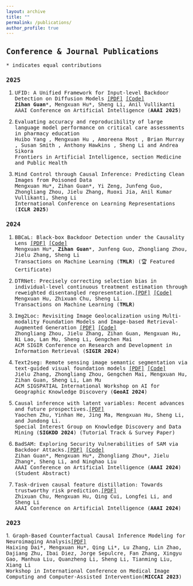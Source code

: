 ```yaml
---
layout: archive
title: ""
permalink: /publications/
author_profile: true
---
```

## <span style="font-family: 'Monaco', 'Consolas', 'Lucida Console', monospace; ;"> Conference & Journal Publications </span>
<span style="font-family: 'Monaco', 'Consolas', 'Lucida Console', monospace; font-size: 14px;"> \* indicates equal contributions </span>

### <span style="font-family: 'Monaco', 'Consolas', 'Lucida Console', monospace;">2025 </span>
1. <span style="font-family: 'Monaco', 'Consolas', 'Lucida Console', monospace; font-size: 14px;"> UFID: A Unified Framework for Input-level Backdoor Detection on Diffusion Models [\[PDF\]](https://arxiv.org/abs/2404.01101) [\[Code\]](https://github.com/GuanZihan/official_UFID) </span> <br>
<span style="font-family: 'Monaco', 'Consolas', 'Lucida Console', monospace; font-size: 14px;"> **Zihan Guan**\*, Mengxuan Hu\*, Sheng Li, Anil Vullikanti </span> <br>
<span style="font-family: 'Monaco', 'Consolas', 'Lucida Console', monospace; font-size: 14px;"> AAAI Conference on Artificial Intelligence (**AAAI 2025**) </span>

2. <span style="font-family: 'Monaco', 'Consolas', 'Lucida Console', monospace; font-size: 14px;"> Evaluating accuracy and reproducibility of large language model performance on critical care assessments in pharmacy education  </span> <br>
<span style="font-family: 'Monaco', 'Consolas', 'Lucida Console', monospace; font-size: 14px;"> Huibo Yang , Mengxuan Hu , Amoreena Most , Brian Murray , Susan Smith , Anthony Hawkins , Sheng Li and Andrea Sikora </span> <br>
<span style="font-family: 'Monaco', 'Consolas', 'Lucida Console', monospace; font-size: 14px;"> Frontiers in Artificial Intelligence, section Medicine and Public Health </span>

3. <span style="font-family: 'Monaco', 'Consolas', 'Lucida Console', monospace; font-size: 14px;"> Mind Control through Causal Inference: Predicting Clean Images from Poisoned Data  </span> <br>
<span style="font-family: 'Monaco', 'Consolas', 'Lucida Console', monospace; font-size: 14px;"> Mengxuan Hu*, Zihan Guan*, Yi Zeng, Junfeng Guo, Zhongliang Zhou, Jielu Zhang, Ruoxi Jia, Anil Kumar Vullikanti, Sheng Li </span> <br>
<span style="font-family: 'Monaco', 'Consolas', 'Lucida Console', monospace; font-size: 14px;"> International Conference on Learning Representations (**ICLR 2025**) </span>


### <span style="font-family: 'Monaco', 'Consolas', 'Lucida Console', monospace;">2024 </span>
1. <span style="font-family: 'Monaco', 'Consolas', 'Lucida Console', monospace; font-size: 14px;"> BBCaL: Black-box Backdoor Detection under the Causality Lens [\[PDF\]](https://openreview.net/forum?id=HZi9PfLwMn) [\[Code\]](https://github.com/GuanZihan/BBCaL) </span> <br>
<span style="font-family: 'Monaco', 'Consolas', 'Lucida Console', monospace; font-size: 14px;"> Mengxuan Hu\*, **Zihan Guan**\*, Junfeng Guo, Zhongliang Zhou, Jielu Zhang, Sheng Li </span> <br>
<span style="font-family: 'Monaco', 'Consolas', 'Lucida Console', monospace; font-size: 14px;"> Transactions on Machine Learning (**TMLR**) (🏆 Featured Certificate) </span>

2. <span style="font-family: 'Monaco', 'Consolas', 'Lucida Console', monospace; font-size: 14px;"> DTRNet: Precisely correcting selection bias in individual-level continuous treatment estimation through reweighted disentangled representation.[\[PDF\]](https://openreview.net/pdf?id=1ZTfzA9bXw) [\[Code\]](https://github.com/xuanxuan03021/DTRNet_final_2) </span> <br>
<span style="font-family: 'Monaco', 'Consolas', 'Lucida Console', monospace; font-size: 14px;"> Mengxuan Hu, Zhixuan Chu, Sheng Li. </span> <br>
<span style="font-family: 'Monaco', 'Consolas', 'Lucida Console', monospace; font-size: 14px;"> Transactions on Machine Learning (**TMLR**) </span>

3. <span style="font-family: 'Monaco', 'Consolas', 'Lucida Console', monospace; font-size: 14px;">Img2Loc: Revisiting Image Geolocalization using Multi-modality Foundation Models and Image-based Retrieval-Augmented Generation [\[PDF\]](https://dl.acm.org/doi/abs/10.1145/3626772.3657673) [\[Code\]](https://github.com/Douglas2Code/Img2Loc) </span> <br>
<span style="font-family: 'Monaco', 'Consolas', 'Lucida Console', monospace; font-size: 14px;">Zhongliang Zhou, Jielu Zhang, Zihan Guan, Mengxuan Hu, Ni Lao, Lan Mu, Sheng Li, Gengchen Mai </span> <br>
<span style="font-family: 'Monaco', 'Consolas', 'Lucida Console', monospace; font-size: 14px;"> ACM SIGIR Conference on Research and Development in Information Retrieval (**SIGIR 2024**)</span>

4. <span style="font-family: 'Monaco', 'Consolas', 'Lucida Console', monospace; font-size: 14px;">Text2seg: Remote sensing image semantic segmentation via text-guided visual foundation models [\[PDF\]](https://dl.acm.org/doi/abs/10.1145/3687123.3698287) [\[Code\]](https://github.com/Douglas2Code/Text2Seg) </span><br>
<span style="font-family: 'Monaco', 'Consolas', 'Lucida Console', monospace; font-size: 14px;">Jielu Zhang, Zhongliang Zhou, Gengchen Mai, Mengxuan Hu, Zihan Guan, Sheng Li, Lan Mu </span><br>
<span style="font-family: 'Monaco', 'Consolas', 'Lucida Console', monospace; font-size: 14px;">ACM SIGSPATIAL International Workshop on AI for Geographic Knowledge Discovery (**GeoAI 2024**)</span>

5. <span style="font-family: 'Monaco', 'Consolas', 'Lucida Console', monospace; font-size: 14px;"> Causal inference with latent variables: Recent advances and future prospectives.[\[PDF\]](https://dl.acm.org/doi/10.1145/3637528.3671450) </span><br>
<span style="font-family: 'Monaco', 'Consolas', 'Lucida Console', monospace; font-size: 14px;">Yaochen Zhu, Yinhan He, Jing Ma, Mengxuan Hu, Sheng Li, and Jundong Li.</span><br>
<span style="font-family: 'Monaco', 'Consolas', 'Lucida Console', monospace; font-size: 14px;"> Special Interest Group on Knowledge Discovery and Data Mining (**SIGKDD 2024**)  (Tutorial Track & Survey Paper) </span>

6. <span style="font-family: 'Monaco', 'Consolas', 'Lucida Console', monospace; font-size: 14px;"> BadSAM: Exploring Security Vulnerabilities of SAM via Backdoor Attacks.[\[PDF\]](https://ojs.aaai.org/index.php/AAAI/article/view/30448/32542) [\[Code\]](https://github.com/GuanZihan/BadSAM) </span><br>
<span style="font-family: 'Monaco', 'Consolas', 'Lucida Console', monospace; font-size: 14px;"> Zihan Guan\*, Mengxuan Hu\*, Zhongliang Zhou\*, Jielu Zhang\*, Sheng Li, and Ninghao Liu</span><br>
<span style="font-family: 'Monaco', 'Consolas', 'Lucida Console', monospace; font-size: 14px;"> AAAI Conference on Artificial Intelligence (**AAAI 2024**)  (Student Abstract) </span>

7. <span style="font-family: 'Monaco', 'Consolas', 'Lucida Console', monospace; font-size: 14px;"> Task-driven causal feature distillation: Towards trustworthy risk prediction.[\[PDF\]](https://arxiv.org/pdf/2312.16113v2) </span><br>
<span style="font-family: 'Monaco', 'Consolas', 'Lucida Console', monospace; font-size: 14px;">Zhixuan Chu, Mengxuan Hu, Qing Cui, Longfei Li, and Sheng Li</span><br>
<span style="font-family: 'Monaco', 'Consolas', 'Lucida Console', monospace; font-size: 14px;"> AAAI Conference on Artificial Intelligence (**AAAI 2024**)</span>

### <span style="font-family: 'Monaco', 'Consolas', 'Lucida Console', monospace;">2023 </span>

1.<span style="font-family: 'Monaco', 'Consolas', 'Lucida Console', monospace; font-size: 14px;"> Graph-Based Counterfactual Causal Inference Modeling for Neuroimaging Analysis[\[PDF\]](https://link.springer.com/chapter/10.1007/978-3-031-47425-5_19) </span><br>
<span style="font-family: 'Monaco', 'Consolas', 'Lucida Console', monospace; font-size: 14px;">Haixing Dai*, Mengxuan Hu*, Qing Li*, Lu Zhang, Lin Zhao, Dajiang Zhu, Ibai Diez, Jorge Sepulcre, Fan Zhang, Xingyu Gao, Manhua Liu, Quanzheng Li, Sheng Li, Tianming Liu, Xiang Li</span><br>
<span style="font-family: 'Monaco', 'Consolas', 'Lucida Console', monospace; font-size: 14px;"> Workshop in International Conference on Medical Image Computing and Computer-Assisted Intervention(**MICCAI 2023**)</span>
 